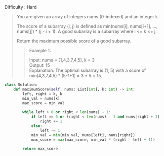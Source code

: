 Difficulty : Hard 

>You are given an array of integers nums (0-indexed) and an integer k.
>
>The score of a subarray (i, j) is defined as min(nums[i], nums[i+1], ..., nums[j]) * (j - i + 1). A good subarray is a subarray where i <= k <= j.
>
>Return the maximum possible score of a good subarray.
>
>>Example 1:  
>>
>>Input: nums = [1,4,3,7,4,5], k = 3  
>>Output: 15  
>>Explanation: The optimal subarray is (1, 5) with a score of min(4,3,7,4,5) * (5-1+1) = 3 * 5 = 15. 

```python
class Solution:
    def maximumScore(self, nums: List[int], k: int) -> int:
        left, right = k, k
        min_val = nums[k]
        max_score = min_val
        
        while left > 0 or right < len(nums) - 1:
            if left == 0 or (right < len(nums) - 1 and nums[right + 1] > nums[left - 1]):
                right += 1
            else:
                left -= 1
            min_val = min(min_val, nums[left], nums[right])
            max_score = max(max_score, min_val * (right - left + 1))
        
        return max_score
```
